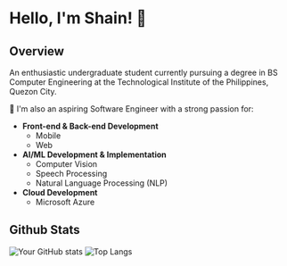 # Hello, I'm Shain! 👋
## Overview
An enthusiastic undergraduate student currently pursuing a degree in BS Computer Engineering at the Technological Institute of the Philippines, Quezon City.

🚀 I'm also an aspiring Software Engineer with a strong passion for:
- **Front-end & Back-end Development**
  - Mobile
  - Web
- **AI/ML Development & Implementation**
  - Computer Vision
  - Speech Processing
  - Natural Language Processing (NLP)
- **Cloud Development**
  - Microsoft Azure
##
## Github Stats

![Your GitHub stats](https://github-readme-stats.vercel.app/api?username=m3mentomor1&show_icons=true&hide_title=true&hide=prs&count_private=true&theme=dark) ![Top Langs](https://github-readme-stats.vercel.app/api/top-langs/?username=m3mentomor1&layout=compact&theme=dark)

